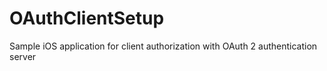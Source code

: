 OAuthClientSetup
================

Sample iOS application for client authorization with OAuth 2 authentication server
